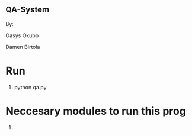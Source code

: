 ## QA-System

By:

Oasys Okubo

Damen Birtola

# Run
1. python qa.py


# Neccesary modules to run this prog
1. 
